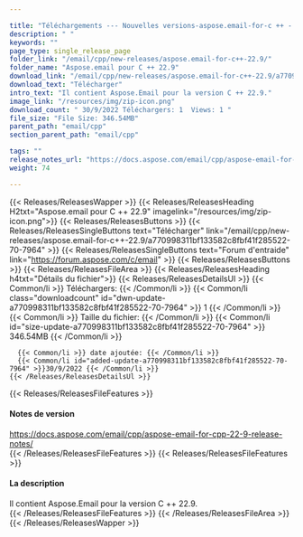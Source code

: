 ```yaml
---

title: "Téléchargements --- Nouvelles versions-aspose.email-for-c ++ - 22.9"
description: " "
keywords: ""
page_type: single_release_page
folder_link: "/email/cpp/new-releases/aspose.email-for-c++-22.9/"
folder_name: "Aspose.email pour C ++ 22.9"
download_link: "/email/cpp/new-releases/aspose.email-for-c++-22.9/a770998311bf133582c8fbf41f285522-70-7964"
download_text: "Télécharger"
intro_text: "Il contient Aspose.Email pour la version C ++ 22.9."
image_link: "/resources/img/zip-icon.png"
download_count: " 30/9/2022 Téléchargers: 1  Views: 1 "
file_size: "File Size: 346.54MB"
parent_path: "email/cpp"
section_parent_path: "email/cpp"

tags: ""
release_notes_url: "https://docs.aspose.com/email/cpp/aspose-email-for-cpp-22-9-release-notes/"
weight: 74

---
```


{{< Releases/ReleasesWapper >}}
  {{< Releases/ReleasesHeading H2txt="Aspose.email pour C ++ 22.9" imagelink="/resources/img/zip-icon.png">}}
  {{< Releases/ReleasesButtons >}}
    {{< Releases/ReleasesSingleButtons text="Télécharger" link="/email/cpp/new-releases/aspose.email-for-c++-22.9/a770998311bf133582c8fbf41f285522-70-7964" >}}
    {{< Releases/ReleasesSingleButtons text="Forum d'entraide" link="https://forum.aspose.com/c/email" >}}
  {{< Releases/ReleasesButtons >}}
  {{< Releases/ReleasesFileArea >}}
    {{< Releases/ReleasesHeading h4txt="Détails du fichier">}}
    {{< Releases/ReleasesDetailsUl >}}
      {{< Common/li >}} Téléchargers: {{< /Common/li >}}
      {{< Common/li class="downloadcount" id="dwn-update-a770998311bf133582c8fbf41f285522-70-7964" >}} 1 {{< /Common/li >}}
      {{< Common/li >}} Taille du fichier: {{< /Common/li >}}
      {{< Common/li id="size-update-a770998311bf133582c8fbf41f285522-70-7964" >}} 346.54MB {{< /Common/li >}}

      {{< Common/li >}} date ajoutée: {{< /Common/li >}}
      {{< Common/li id="added-update-a770998311bf133582c8fbf41f285522-70-7964" >}}30/9/2022 {{< /Common/li >}}
    {{< /Releases/ReleasesDetailsUl >}}

  {{< Releases/ReleasesFileFeatures >}}
      <h4>Notes de version</h4><div><a href='https://docs.aspose.com/email/cpp/aspose-email-for-cpp-22-9-release-notes/'>https://docs.aspose.com/email/cpp/aspose-email-for-cpp-22-9-release-notes/</a></div>
  {{< /Releases/ReleasesFileFeatures >}}
  {{< Releases/ReleasesFileFeatures >}}
      <h4>La description</h4><div class="HTMLDescription">Il contient Aspose.Email pour la version C ++ 22.9.</div>
  {{< /Releases/ReleasesFileFeatures >}}
 {{< /Releases/ReleasesFileArea >}}
{{< /Releases/ReleasesWapper >}}


